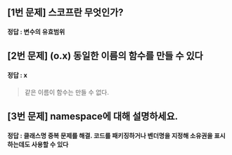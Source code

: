 ## [1번 문제] 스코프란 무엇인가?

#### 정답 : 변수의 유효범위



## [2번 문제] (o.x) 동일한 이름의 함수를 만들 수 있다

#### 정답 : x
> 같은 이름이 함수는 만들 수 없다.



## [3번 문제] namespace에 대해 설명하세요.

#### 정답 : 클래스명 중복 문제를 해결. 코드를 패키징하거나 벤더명을 지정해 소유권을 표시하는데도 사용할 수 있다
